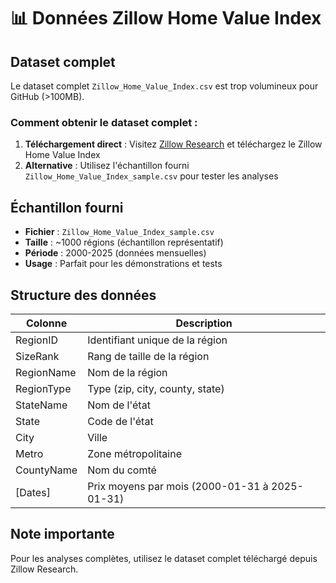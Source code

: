 # 📊 Données Zillow Home Value Index

## Dataset complet

Le dataset complet `Zillow_Home_Value_Index.csv` est trop volumineux pour GitHub (>100MB).

### Comment obtenir le dataset complet :

1. **Téléchargement direct** : Visitez [Zillow Research](https://www.zillow.com/research/) et téléchargez le Zillow Home Value Index
2. **Alternative** : Utilisez l'échantillon fourni `Zillow_Home_Value_Index_sample.csv` pour tester les analyses

## Échantillon fourni

- **Fichier** : `Zillow_Home_Value_Index_sample.csv`
- **Taille** : ~1000 régions (échantillon représentatif)
- **Période** : 2000-2025 (données mensuelles)
- **Usage** : Parfait pour les démonstrations et tests

## Structure des données

| Colonne | Description |
|---------|-------------|
| RegionID | Identifiant unique de la région |
| SizeRank | Rang de taille de la région |
| RegionName | Nom de la région |
| RegionType | Type (zip, city, county, state) |
| StateName | Nom de l'état |
| State | Code de l'état |
| City | Ville |
| Metro | Zone métropolitaine |
| CountyName | Nom du comté |
| [Dates] | Prix moyens par mois (2000-01-31 à 2025-01-31) |

## Note importante

Pour les analyses complètes, utilisez le dataset complet téléchargé depuis Zillow Research.
